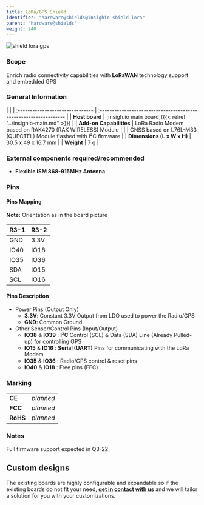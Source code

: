 ```yaml
---
title: LoRa/GPS Shield
identifier: "hardware@shields@insighio-shield-lora"
parent: "hardware@shields"
weight: 240
---
```


![shield lora gps](/images/deviceimages/insighio-shield-lora.png?width=30pc)


### Scope
Enrich radio connectivity capabilities with __LoRaWAN__ technology support and embedded GPS

### General Information

|                                  |
| :------------------------------- | :---------------------------------------------------------------- |
| **Host board**                   | [insigh.io main board]({{< relref "../insighio-main.md" >}})       |
| **Add-on Capabilities**          | LoRa Radio Modem based on RAK4270 (RAK WIRELESS) Module           |
|                                  | GNSS based on L76L-M33 (QUECTEL) Module flashed with I²C firmware |
| **Dimensions (L x W x H)**       | 30.5 x 49 x 16.7 mm                                               |
| **Weight**                       | 7 g                                                               |

### External components required/recommended
-   **Flexible ISM 868-915MHz Antenna**

### Pins
#### Pins Mapping
**Note:** Orientation as in the board picture

| R3-1  | R3-2 |
| :---- | :--- |
| GND   | 3.3V |
| IO40  | IO18 |
| IO35  | IO36 |
| SDA   | IO15 |
| SCL   | IO16 |

#### Pins Description
- Power Pins (Output Only)
  - __3.3V__: Constant 3.3V Output from LDO used to power the Radio/GPS
  - __GND__: Common Ground
- Other Sensor/Control Pins (Input/Output)
  - __IO38__ & __IO39__ : __I²C__ Control (SCL) & Data (SDA) Line (Already Pulled-up) for controlling GPS
  - __IO15__ & __IO16__ : __Serial (UART)__ Pins for communicating with the LoRa Modem
  - __IO35__ & __IO36__ : Radio/GPS control & reset pins
  - __IO40__ & __IO18__ : Free pins (FFC)

### Marking

|          |           |
| :------- | :-------- |
| **CE**   | _planned_ |
| **FCC**  | _planned_ |
| **RoHS** | _planned_ |


### Notes
Full firmware support expected in Q3-22

## Custom designs

The existing boards are highly configurable and expandable so if the existing boards do not fit your need, **[get in contact with us](mailto:info@insigh.io)** and we will tailor a solution for you with your customizations.
